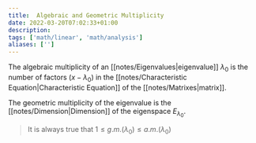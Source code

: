 ```yaml
---
title:  Algebraic and Geometric Multiplicity
date: 2022-03-20T07:02:33+01:00
description: 
tags: ['math/linear', 'math/analysis']
aliases: ['']
---
```


The algebraic multiplicity of an [[notes/Eigenvalues|eigenvalue]] $\lambda_0$ is the number of factors $(x - \lambda_0)$ in the [[notes/Characteristic Equation|Characteristic Equation]] of the [[notes/Matrixes|matrix]].

The geometric multiplicity of the eigenvalue is the [[notes/Dimension|Dimension]] of the eigenspace $E_{\lambda_0}$. 

> It is always true that $1 \leq g.m.(\lambda_0) \leq a.m.(\lambda_0)$